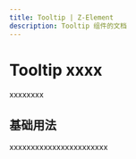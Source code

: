 ```yaml
---
title: Tooltip | Z-Element
description: Tooltip 组件的文档
---
```


# Tooltip xxxx
xxxxxxxx

## 基础用法
xxxxxxxxxxxxxxxxxxxxxxx

<preview path="../demo/Tooltip/Basic.vue" title="基础用法" description="Tooltip 组件的基础用法"></preview>

  